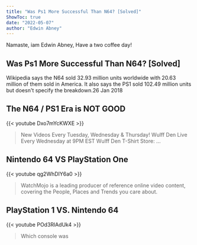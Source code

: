 ```yaml
---
title: "Was Ps1 More Successful Than N64? [Solved]"
ShowToc: true 
date: "2022-05-07"
author: "Edwin Abney" 
---
```


Namaste, iam Edwin Abney, Have a two coffee day!
## Was Ps1 More Successful Than N64? [Solved]
Wikipedia says the N64 sold 32.93 million units worldwide with 20.63 million of them sold in America. It also says the PS1 sold 102.49 million units but doesn't specify the breakdown.26 Jan 2018

## The N64 / PS1 Era is NOT GOOD
{{< youtube Dxo7mYcKWXE >}}
>New Videos Every Tuesday, Wednesday & Thursday! Wulff Den Live Every Wednesday at 9PM EST Wulff Den T-Shirt Store: ...

## Nintendo 64 VS PlayStation One
{{< youtube qg2WhDIY6a0 >}}
>WatchMojo is a leading producer of reference online video content, covering the People, Places and Trends you care about.

## PlayStation 1 VS. Nintendo 64
{{< youtube POd3RlAdUk4 >}}
>Which console was 

